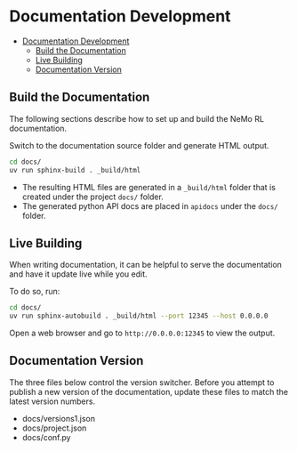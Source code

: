 # Documentation Development

- [Documentation Development](#documentation-development)
  - [Build the Documentation](#build-the-documentation)
  - [Live Building](#live-building)
  - [Documentation Version](#documentation-version)


## Build the Documentation

The following sections describe how to set up and build the NeMo RL documentation.

Switch to the documentation source folder and generate HTML output.

```sh
cd docs/
uv run sphinx-build . _build/html
```

* The resulting HTML files are generated in a `_build/html` folder that is created under the project `docs/` folder.
* The generated python API docs are placed in `apidocs` under the `docs/` folder.

## Live Building

When writing documentation, it can be helpful to serve the documentation and have it update live while you edit.

To do so, run:

```sh
cd docs/
uv run sphinx-autobuild . _build/html --port 12345 --host 0.0.0.0
```

Open a web browser and go to `http://0.0.0.0:12345` to view the output.

## Documentation Version

The three files below control the version switcher. Before you attempt to publish a new version of the documentation, update these files to match the latest version numbers.

* docs/versions1.json
* docs/project.json
* docs/conf.py
